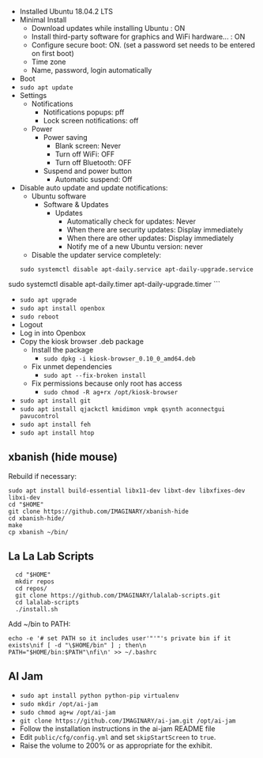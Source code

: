 - Installed Ubuntu 18.04.2 LTS
- Minimal Install
    + Download updates while installing Ubuntu : ON
    + Install third-party software for graphics and WiFi hardware... : ON
    + Configure secure boot: ON. (set a password set needs to be entered on first boot)
    + Time zone
    + Name, password, login automatically
- Boot
- `sudo apt update`
- Settings
    + Notifications
        * Notifications popups: pff
        * Lock screen notifications: off
    + Power
        * Power saving
            - Blank screen: Never
            - Turn off WiFi: OFF
            - Turn off Bluetooth: OFF
        * Suspend and power button
            - Automatic suspend: Off
- Disable auto update and update notifications:
    + Ubuntu software
        * Software & Updates
            - Updates
                + Automatically check for updates: Never
                + When there are security updates: Display immediately
                + When there are other updates: Display immediately
                + Notify me of a new Ubuntu version: never
    + Disable the updater service completely:
    ```
    sudo systemctl disable apt-daily.service apt-daily-upgrade.service
sudo systemctl disable apt-daily.timer apt-daily-upgrade.timer
    ```
- `sudo apt upgrade`
- `sudo apt install openbox`
- `sudo reboot`
- Logout
- Log in into Openbox
- Copy the kiosk browser .deb package
    + Install the package
        + `sudo dpkg -i kiosk-browser_0.10_0_amd64.deb`
    + Fix unmet dependencies
        + `sudo apt --fix-broken install`
    + Fix permissions because only root has access
        + `sudo chmod -R ag+rx /opt/kiosk-browser`
- `sudo apt install git`
- `sudo apt install qjackctl kmidimon vmpk qsynth aconnectgui pavucontrol`
- `sudo apt install feh`
- `sudo apt install htop`

## xbanish (hide mouse)

Rebuild if necessary:

```
sudo apt install build-essential libx11-dev libxt-dev libxfixes-dev libxi-dev
cd "$HOME"
git clone https://github.com/IMAGINARY/xbanish-hide  
cd xbanish-hide/
make
cp xbanish ~/bin/
```

## La La Lab Scripts

```
  cd "$HOME"
  mkdir repos
  cd repos/
  git clone https://github.com/IMAGINARY/lalalab-scripts.git
  cd lalalab-scripts
  ./install.sh
```

Add ~/bin to PATH:

`echo -e '# set PATH so it includes user'"'"'s private bin if it exists\nif [ -d "\$HOME/bin" ] ; then\n    PATH="$HOME/bin:$PATH"\nfi\n' >> ~/.bashrc`


## AI Jam

- `sudo apt install python python-pip virtualenv`
- `sudo mkdir /opt/ai-jam`
- `sudo chmod ag+w /opt/ai-jam`
- `git clone https://github.com/IMAGINARY/ai-jam.git /opt/ai-jam`
- Follow the installation instructions in the ai-jam README file
- Edit `public/cfg/config.yml` and set `skipStartScreen` to `true`.
- Raise the volume to 200% or as appropriate for the exhibit.

